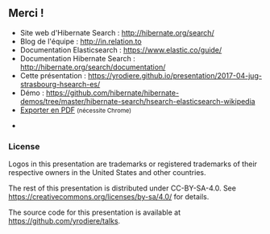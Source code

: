 <!-- .slide: data-state="focus" -->
## Merci !

* Site web d'Hibernate Search : <http://hibernate.org/search/>
* Blog de l'équipe : <http://in.relation.to>
* Documentation Elasticsearch : <https://www.elastic.co/guide/>
* Documentation Hibernate Search : <http://hibernate.org/search/documentation/>
* Cette présentation : <https://yrodiere.github.io/presentation/2017-04-jug-strasbourg-hsearch-es/>
* Démo : <https://github.com/hibernate/hibernate-demos/tree/master/hibernate-search/hsearch-elasticsearch-wikipedia>
* <a href="?print-pdf">Exporter en PDF</a> <small>(nécessite Chrome)</small>

-

<!-- .element data-visibility="uncounted" -->

### License

Logos in this presentation are trademarks or registered trademarks of their respective owners in the United States and other countries.

The rest of this presentation is distributed under CC-BY-SA-4.0. See https://creativecommons.org/licenses/by-sa/4.0/ for details.

The source code for this presentation is available at https://github.com/yrodiere/talks.


